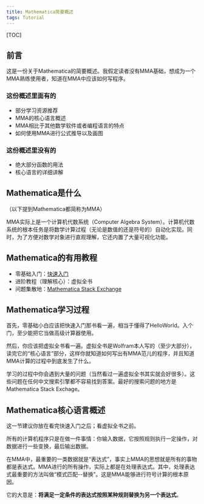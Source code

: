 ```yaml
---
title: Mathematica简要概述
tags: Tutorial
---
```


[TOC]



## 前言

这是一份关于Mathematica的简要概述。我假定读者没有MMA基础，想成为一个MMA熟练使用者，知道在MMA中应该如何写程序。

### 这份概述里面有的

- 部分学习资源推荐
- MMA的核心语言概述
- MMA相比于其他数学软件或者编程语言的特点
- 如何使用MMA进行公式推导以及画图

### 这份概述里没有的

- 绝大部分函数的用法
- 核心语言的详细讲解

## Mathematica是什么

（以下提到Mathematica都简称为MMA）

MMA实际上是一个计算机代数系统（Computer Algebra System）。计算机代数系统的根本任务是将数学计算过程（无论是数值的还是符号的）自动化实现。同时，为了方便对数学对象进行直观理解，它还内置了大量可视化功能。

## Mathematica的有用教程

- 零基础入门：[快速入门](https://www.wolfram.com/language/fast-introduction-for-programmers/zh/)
- 进阶教程（理解核心）：虚拟全书
- 问题集散地：[Mathematica Stack Exchange](https://mathematica.stackexchange.com/)

## Mathematica学习过程

首先，零基础小白应该把快速入门那书看一遍，相当于懂得了HelloWorld。入个门，至少能把它当做高级计算器使用。

然后，你应该把虚拟全书看一遍。虚拟全书是Wolfram本人写的（至少大部分），读完它的“核心语言”部分，这样你就知道如何写出有MMA范儿的程序，并且知道MMA计算的过程中到底发生了什么。

学习的过程中你会遇到大量的问题（当然看过一遍虚拟全书其实就会好很多）。这些问题在任何中文搜索引擎都不容易找到答案。最好的搜索问题的地方是Mathematica Stack Exchage。

## Mathematica核心语言概述

这一节建议你放在看完快速入门之后；看虚拟全书之前。

所有的计算机程序只是在做一件事情：你输入数据，它按照规则执行一定操作，对数据进行一些变换，最后输出数据。

在MMA中，最重要的一类数据就是“表达式”，事实上MMA的思想就是所有的事物都是表达式。MMA进行的所有操作，实际上都是在处理表达式。其中，处理表达式最重要的方法叫做“模式匹配--替换”。这是MMA能够进行符号计算的根本原因。

它的大意是：**将满足一定条件的表达式按照某种规则替换为另一个表达式**。